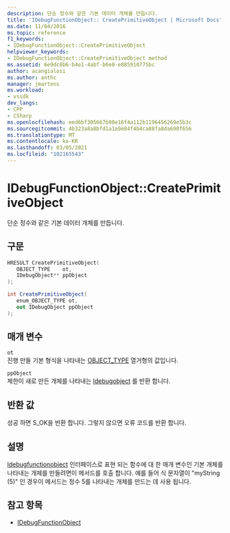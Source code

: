 ```yaml
---
description: 단순 정수와 같은 기본 데이터 개체를 만듭니다.
title: 'IDebugFunctionObject:: CreatePrimitiveObject | Microsoft Docs'
ms.date: 11/04/2016
ms.topic: reference
f1_keywords:
- IDebugFunctionObject::CreatePrimitiveObject
helpviewer_keywords:
- IDebugFunctionObject::CreatePrimitiveObject method
ms.assetid: 6e9dc8b6-b4e1-4abf-b6e0-e885910775bc
author: acangialosi
ms.author: anthc
manager: jmartens
ms.workload:
- vssdk
dev_langs:
- CPP
- CSharp
ms.openlocfilehash: eed6bf305667b98e16f4a112b1196456269e5b3c
ms.sourcegitcommit: 4b323a8a8bfd1a1a9e84f4b4ca88fa8da690f656
ms.translationtype: MT
ms.contentlocale: ko-KR
ms.lasthandoff: 03/05/2021
ms.locfileid: "102165543"
---
```

# <a name="idebugfunctionobjectcreateprimitiveobject"></a>IDebugFunctionObject::CreatePrimitiveObject
단순 정수와 같은 기본 데이터 개체를 만듭니다.

## <a name="syntax"></a>구문

```cpp
HRESULT CreatePrimitiveObject( 
   OBJECT_TYPE    ot,
   IDebugObject** ppObject
);
```

```csharp
int CreatePrimitiveObject(
   enum_OBJECT_TYPE ot,
   out IDebugObject ppObject
);
```

## <a name="parameters"></a>매개 변수
`ot`\
진행 만들 기본 형식을 나타내는 [OBJECT_TYPE](../../../extensibility/debugger/reference/object-type.md) 열거형의 값입니다.

`ppObject`\
제한이 새로 만든 개체를 나타내는 [Idebugobject](../../../extensibility/debugger/reference/idebugobject.md) 를 반환 합니다.

## <a name="return-value"></a>반환 값
 성공 하면 S_OK을 반환 합니다. 그렇지 않으면 오류 코드를 반환 합니다.

## <a name="remarks"></a>설명
 [Idebugfunctionobject](../../../extensibility/debugger/reference/idebugfunctionobject.md) 인터페이스로 표현 되는 함수에 대 한 매개 변수인 기본 개체를 나타내는 개체를 만들려면이 메서드를 호출 합니다. 예를 들어 식 문자열이 "myString (5)" 인 경우이 메서드는 정수 5를 나타내는 개체를 만드는 데 사용 됩니다.

## <a name="see-also"></a>참고 항목
- [IDebugFunctionObject](../../../extensibility/debugger/reference/idebugfunctionobject.md)
